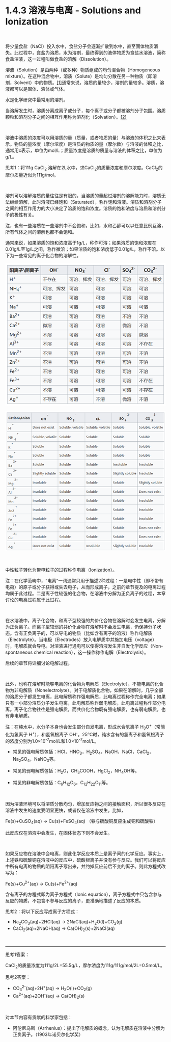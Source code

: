 # 1.4.3 溶液与电离 - Solutions and Ionization

<br>

将少量食盐（NaCl）投入水中，食盐分子会逐渐扩散到水中，直至固体物质消失。此过程中，食盐为溶质，水为溶剂，最终得到的液体物质为食盐水溶液，简称食盐溶液，这一过程叫做食盐的溶解（Dissolution）。

溶液（Solution）是由两种（或多种）物质组成的均匀混合物（Homogeneous mixture）。在这种混合物中，溶质（Solute）是均匀分散在另一种物质（即溶剂，Solvent）中的物质。[[1]](https://en.wikipedia.org/wiki/Solution_(chemistry))通常来说，溶质的量较少，溶剂的量较多。溶质，溶液都可以是固体、液体或气体。

水是化学研究中最常用的溶剂。

当溶解发生时，溶质分离成离子或分子，每个离子或分子都被溶剂分子包围。溶质颗粒和溶剂分子之间的相互作用称为溶剂化（Solvation）。[[2]](https://chem.libretexts.org/Bookshelves/General_Chemistry/General_Chemistry_Supplement_(Eames)/Chemical_Reactions_and_Interactions/Solutions_Solvation_and_Dissociation)

<br>

溶液中溶质的浓度可以用溶质的量（质量，或者物质的量）与溶液的体积之比来表示。物质的量浓度（摩尔浓度）是溶质的物质的量（摩尔数）与溶液的体积之比，通常用c表示，单位为mol/L；质量浓度是溶质的质量与溶液的体积之比，单位为g/L。

思考1：将111g CaCl<sub>2</sub> 溶解在2L水中，求CaCl<sub>2</sub>的质量浓度和摩尔浓度。CaCl<sub>2</sub>的摩尔质量近似为111g/mol。

<br>

溶剂可以溶解溶质的量往往是有限的，当溶质的量超过溶剂的溶解能力时，溶质无法继续溶解，此时溶液已经饱和（Saturated），称作饱和溶液。溶质和溶剂分子之间的相互作用力的大小决定了溶质的饱和浓度。溶质的饱和浓度与溶质和溶剂分子的极性有关。

注，也有一些溶质在一些溶剂中不会饱和，比如，水和乙醇可以以任意比例互溶，所有气体之间的溶解也都不会饱和。

通常来说，如果溶质的饱和浓度高于1g/L，称作可溶；如果溶质的饱和浓度在0.01g/L至1g/L之间，称作微溶；如果溶质的饱和浓度低于0.01g/L，称作不溶。以下为一些常见的离子化合物的溶解性。

![饱和溶液](img/1.4.3-2.png)

![饱和溶液](img/1.4.3-1.png)

<br>

中性粒子转化为带电粒子的过程称作电离（Ionization）。

注：在化学范畴中，“电离”一词通常只用于描述2种过程：一是电中性（即不带有电荷）的原子或分子获得或失去电子，从而形成离子，之前的章节提及的电离过程均属于此过程。二是离子性较强的化合物，在溶液中分解为正负离子的过程，本章讨论的电离过程属于此过程。

<br>

在水溶液中，离子化合物，和离子型较强的共价化合物在溶解时会发生电离，分解为正负离子。而离子型较弱的共价化合物在溶解时不会发生电离，仍保持分子状态。含有正负离子的，可以导电的物质（比如含有离子的溶液）称作电解质（Electrolyte）。当电极（Electrodes）放入电解质中并施加电压（voltage）时，电解质就会导电。对溶液进行通电可以使得溶液发生非自发化学反应（Non-spontaneous chemical reaction），这一操作称作电解（Electrolysis）。

后续的章节将详细讨论电解过程。

<br>

此外，也称在溶解时能够电离的化合物为电解质（Electrolyte），不能电离的化合物为非电解质（Nonelectrolyte）。对于电解质化合物，如果在溶解时，几乎全部的溶质分子都发生电离，此电解质称作强电解质，此电离过程称作完全电离；如果只有一小部分溶质分子发生电离，此电解质称作弱电解质，此电离过程称作部分电离。离子化合物往往是强电解质，而共价化合物既有强电解质，也有弱电解质，也有非电解质。

注：在纯水中，水分子本身也会发生部分自发电离，形成水合氢离子 H<sub>3</sub>O<sup>+</sup>（常简化为氢离子 H<sup>+</sup>），和氢氧根离子 OH<sup>-</sup>。25℃时，纯水含有的氢离子和氢氧根离子的浓度分别为1.0×10<sup>-7</sup>mol/L和1.0×10<sup>-7</sup>mol/L。

- 常见的强电解质包括：HCl，HNO<sub>3</sub>，H<sub>2</sub>SO<sub>4</sub>，NaOH，NaCl，CaCl<sub>2</sub>，Na<sub>2</sub>SO<sub>4</sub>，NaNO<sub>3</sub>等。

- 常见的弱电解质包括：H<sub>2</sub>O，CH<sub>3</sub>COOH，HgCl<sub>2</sub>，NH<sub>4</sub>OH等。

- 常见的非电解质包括：C<sub>6</sub>H<sub>12</sub>O<sub>6</sub>，C<sub>12</sub>H<sub>22</sub>O<sub>11</sub>等。

<br>

因为溶液环境可以将溶质分散均匀，增加反应物之间的接触面积，所以很多反应在溶液中发生的速度要明显更快，或者仅在溶液中发生。比如，

Fe(s)+CuSO<sub>4</sub>(aq) → Cu(s)+FeSO<sub>4</sub>(aq) （铁与硫酸铜反应生成铜和硫酸铁）

此反应仅在溶液中会发生，在固体状态下则不会发生。

<br>

如果反应物在溶液中会电离，则此化学反应本质上是离子间的化学反应。事实上，上述铁和硫酸铜在溶液中的反应中，硫酸根离子并没有参与反应。我们可以将反应中所有电离的物质的阴阳离子写出来，并约掉反应前后不变的离子。则此方程式改写为：

Fe(s)+Cu<sup>2+</sup>(aq) → Cu(s)+Fe<sup>2+</sup>(aq)

含有离子的方程式即为离子方程式（Ionic equation），离子方程式中只包含参与反应的物质，不包含不参与反应的离子，更准确地描述了反应的本质。

思考2：将以下反应写成离子方程式：

- Na<sub>2</sub>CO<sub>3</sub>(aq)+2HCl(aq) → 2NaCl(aq)+H<sub>2</sub>O(l)+CO<sub>2</sub>(g)
- CaCl<sub>2</sub>(aq)+2NaOH(aq) → Ca(OH)<sub>2</sub>(s)+2NaCl(aq)

<br>

---

思考1答案：

CaCl<sub>2</sub>的质量浓度为111g/2L=55.5g/L，摩尔浓度为111g/111g/mol/2L=0.5mol/L。

思考2答案：

- CO<sub>3</sub><sup>2-</sup>(aq)+2H<sup>+</sup>(aq) → H<sub>2</sub>O(l)+CO<sub>2</sub>(g)
- Ca<sup>2+</sup>(aq)+2OH<sup>-</sup>(aq) → Ca(OH)<sub>2</sub>(s)

<br>

对本节内容有贡献的科学家包括：

- 阿伦尼乌斯（Arrhenius）：提出了电解质的概念，认为电解质在溶液中分解为正负离子。（1903年诺贝尔化学奖）